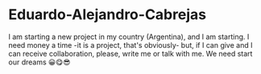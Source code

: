 # Eduardo-Alejandro-Cabrejas
I am starting a new project in my country (Argentina), and I am starting. I need money a time -it is a project, that's obviously- but, if I can give and I can receive collaboration, please, write me or talk with me. We need start our dreams 😀😋😎
